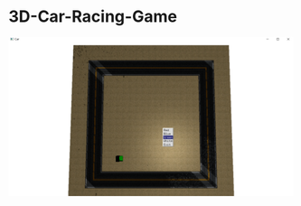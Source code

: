 # 3D-Car-Racing-Game
![image1](https://github.com/MY-Chen2000/3D-Car-Racing-Game/blob/master/1.png)

